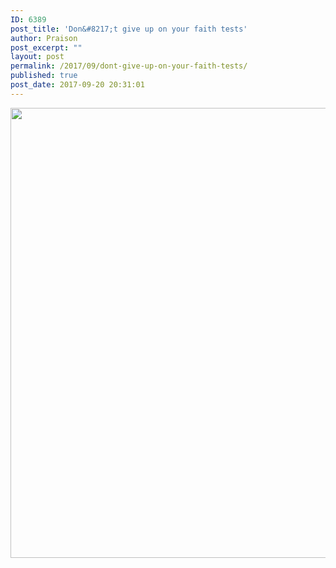 ```yaml
---
ID: 6389
post_title: 'Don&#8217;t give up on your faith tests'
author: Praison
post_excerpt: ""
layout: post
permalink: /2017/09/dont-give-up-on-your-faith-tests/
published: true
post_date: 2017-09-20 20:31:01
---
```

<img src="http://ift.tt/2xSmNY1" class="aligncenter size-large" width="720"><br>